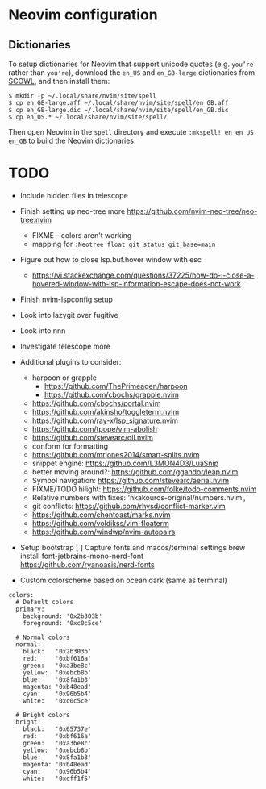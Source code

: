# Neovim configuration


Dictionaries
------------

To setup dictionaries for Neovim that support unicode quotes (e.g. `you’re` 
rather than `you're`), download the `en_US` and `en_GB-large` dictionaries from 
[SCOWL](http://wordlist.aspell.net/dicts/), and then install them:

```
$ mkdir -p ~/.local/share/nvim/site/spell
$ cp en_GB-large.aff ~/.local/share/nvim/site/spell/en_GB.aff
$ cp en_GB-large.dic ~/.local/share/nvim/site/spell/en_GB.dic
$ cp en_US.* ~/.local/share/nvim/site/spell/
```

Then open Neovim in the `spell` directory and execute `:mkspell! en en_US 
en_GB` to build the Neovim dictionaries.


# TODO
- Include hidden files in telescope
- Finish setting up neo-tree more https://github.com/nvim-neo-tree/neo-tree.nvim
    * FIXME - colors aren't working
    * mapping for `:Neotree float git_status git_base=main`

- Figure out how to close lsp.buf.hover window with esc
    - https://vi.stackexchange.com/questions/37225/how-do-i-close-a-hovered-window-with-lsp-information-escape-does-not-work

- Finish nvim-lspconfig setup

- Look into lazygit over fugitive
- Look into nnn

- Investigate telescope more

- Additional plugins to consider:
    - harpoon or grapple
        - https://github.com/ThePrimeagen/harpoon
        - https://github.com/cbochs/grapple.nvim
    - https://github.com/cbochs/portal.nvim
    - https://github.com/akinsho/toggleterm.nvim
    - https://github.com/ray-x/lsp_signature.nvim
    - https://github.com/tpope/vim-abolish
    - https://github.com/stevearc/oil.nvim
    - conform for formatting
    - https://github.com/mrjones2014/smart-splits.nvim
    - snippet engine: https://github.com/L3MON4D3/LuaSnip
    - better moving around?: https://github.com/ggandor/leap.nvim
    - Symbol navigation: https://github.com/stevearc/aerial.nvim
    - FIXME/TODO hilight: https://github.com/folke/todo-comments.nvim
    - Relative numbers with fixes: 'nkakouros-original/numbers.nvim',
    - git conflicts: https://github.com/rhysd/conflict-marker.vim
    - https://github.com/chentoast/marks.nvim
    - https://github.com/voldikss/vim-floaterm
    - https://github.com/windwp/nvim-autopairs

- Setup bootstrap
    [ ] Capture fonts and macos/terminal settings
        brew install font-jetbrains-mono-nerd-font
        https://github.com/ryanoasis/nerd-fonts



- Custom colorscheme based on ocean dark (same as terminal)
```
colors:
  # Default colors
  primary:
    background: '0x2b303b'
    foreground: '0xc0c5ce'

  # Normal colors
  normal:
    black:   '0x2b303b'
    red:     '0xbf616a'
    green:   '0xa3be8c'
    yellow:  '0xebcb8b'
    blue:    '0x8fa1b3'
    magenta: '0xb48ead'
    cyan:    '0x96b5b4'
    white:   '0xc0c5ce'

  # Bright colors
  bright:
    black:   '0x65737e'
    red:     '0xbf616a'
    green:   '0xa3be8c'
    yellow:  '0xebcb8b'
    blue:    '0x8fa1b3'
    magenta: '0xb48ead'
    cyan:    '0x96b5b4'
    white:   '0xeff1f5'
```
